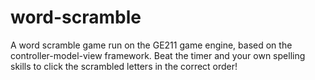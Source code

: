 # word-scramble

A word scramble game run on the GE211 game engine, based on the controller-model-view framework. Beat the timer and your own spelling skills to click the scrambled letters in the correct order!

